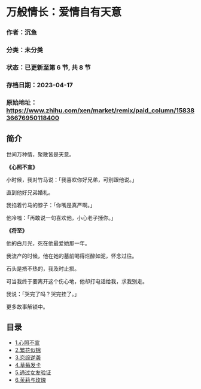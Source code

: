 # 万般情长：爱情自有天意

### 作者：沉鱼

### 分类：未分类

### 状态：已更新至第 6 节, 共 8 节

### 存档日期：2023-04-17

### 原始地址：https://www.zhihu.com/xen/market/remix/paid_column/1583836676950118400


## 简介
世间万种情，聚散皆是天意。


**《心照不宣》**


小时候，我对竹马说：「我喜欢你好兄弟，可别跟他说。」


直到他好兄弟婚礼。


我掐着竹马的脖子：「你嘴是真严啊。」


他冷嗤：「再敢说一句喜欢他，小心老子捶你。」


  



**《将至》**


他的白月光，死在他最爱她那一年。


我流产的时候，他在她的墓前喝得烂醉如泥，怀念过往。


石头是捂不热的，我及时止损。


可当我终于要离开这个伤心地，他却打电话给我，求我别走。


我说：「哭完了吗？哭完挂了。」


  



更多故事解锁中。




## 目录
- [1.心照不宣](1.心照不宣.md)<!-- 2022-12-07 07:07 -->
- [2.繁花似锦](2.繁花似锦.md)<!-- 2022-12-13 08:45 -->
- [3.恋综逆袭](3.恋综逆袭.md)<!-- 2022-12-29 05:29 -->
- [4.草莓发卡](4.草莓发卡.md)<!-- 2023-01-11 05:38 -->
- [5.通过女友验证](5.通过女友验证.md)<!-- 2023-03-15 05:43 -->
- [6.茉莉与玫瑰](6.茉莉与玫瑰.md)<!-- 2023-03-21 06:08 -->